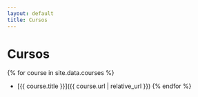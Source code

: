 ```yaml
---
layout: default
title: Cursos
---
```


# Cursos

{% for course in site.data.courses %}
- [{{ course.title }}]({{ course.url | relative_url }})
{% endfor %}


